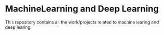 # MachineLearning and Deep Learning
This repository contains all the work/projects related to machine learing and deep learing.
